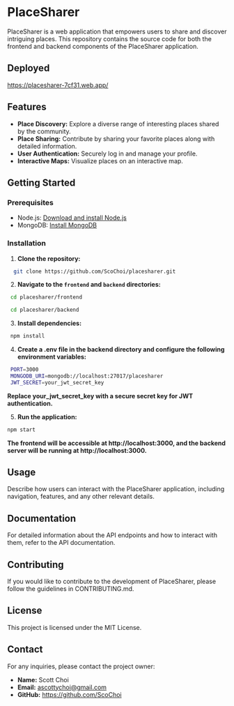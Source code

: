 # PlaceSharer


PlaceSharer is a web application that empowers users to share and discover intriguing places. This repository contains the source code for both the frontend and backend components of the PlaceSharer application.

## Deployed

https://placesharer-7cf31.web.app/

## Features

- **Place Discovery:** Explore a diverse range of interesting places shared by the community.
- **Place Sharing:** Contribute by sharing your favorite places along with detailed information.
- **User Authentication:** Securely log in and manage your profile.
- **Interactive Maps:** Visualize places on an interactive map.

## Getting Started

### Prerequisites

- Node.js: [Download and install Node.js](https://nodejs.org/)
- MongoDB: [Install MongoDB](https://docs.mongodb.com/manual/installation/)

### Installation

1. **Clone the repository:**

 ```bash
   git clone https://github.com/ScoChoi/placesharer.git
 ```

2. **Navigate to the `frontend` and `backend` directories:**
   
  ```bash
   cd placesharer/frontend
  ```
  ```bash
   cd placesharer/backend
  ```

3. **Install dependencies:**

  ```bash
   npm install
  ```

4. **Create a .env file in the backend directory and configure the following environment variables:**

  ```bash
   PORT=3000
   MONGODB_URI=mongodb://localhost:27017/placesharer
   JWT_SECRET=your_jwt_secret_key
  ```
   **Replace your_jwt_secret_key with a secure secret key for JWT authentication.**

5. **Run the application:**

```bash
npm start
```
**The frontend will be accessible at http://localhost:3000, and the backend server will be running at http://localhost:3000.**

## Usage
Describe how users can interact with the PlaceSharer application, including navigation, features, and any other relevant details.

## Documentation
For detailed information about the API endpoints and how to interact with them, refer to the API documentation.

## Contributing
If you would like to contribute to the development of PlaceSharer, please follow the guidelines in CONTRIBUTING.md.

## License
This project is licensed under the MIT License.

## Contact
For any inquiries, please contact the project owner:

- **Name:** Scott Choi
- **Email:** ascottychoi@gmail.com
- **GitHub:** https://github.com/ScoChoi
